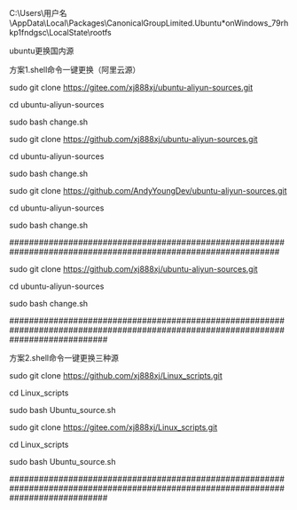 
C:\Users\用户名\AppData\Local\Packages\CanonicalGroupLimited.Ubuntu*onWindows_79rhkp1fndgsc\LocalState\rootfs



ubuntu更换国内源

方案1.shell命令一键更换（阿里云源）

sudo git clone https://gitee.com/xj888xj/ubuntu-aliyun-sources.git

cd ubuntu-aliyun-sources

sudo bash change.sh

sudo git clone https://github.com/xj888xj/ubuntu-aliyun-sources.git

cd ubuntu-aliyun-sources

sudo bash change.sh

sudo git clone https://github.com/AndyYoungDev/ubuntu-aliyun-sources.git

cd ubuntu-aliyun-sources

sudo bash change.sh

###############################################################################################################

sudo git clone https://github.com/xj888xj/ubuntu-aliyun-sources.git

cd ubuntu-aliyun-sources

sudo bash change.sh

####################################################################################################################################

方案2.shell命令一键更换三种源

sudo git clone https://github.com/xj888xj/Linux_scripts.git

cd Linux_scripts

sudo bash Ubuntu_source.sh

sudo git clone https://gitee.com/xj888xj/Linux_scripts.git

cd Linux_scripts

sudo bash Ubuntu_source.sh

####################################################################################################################################

